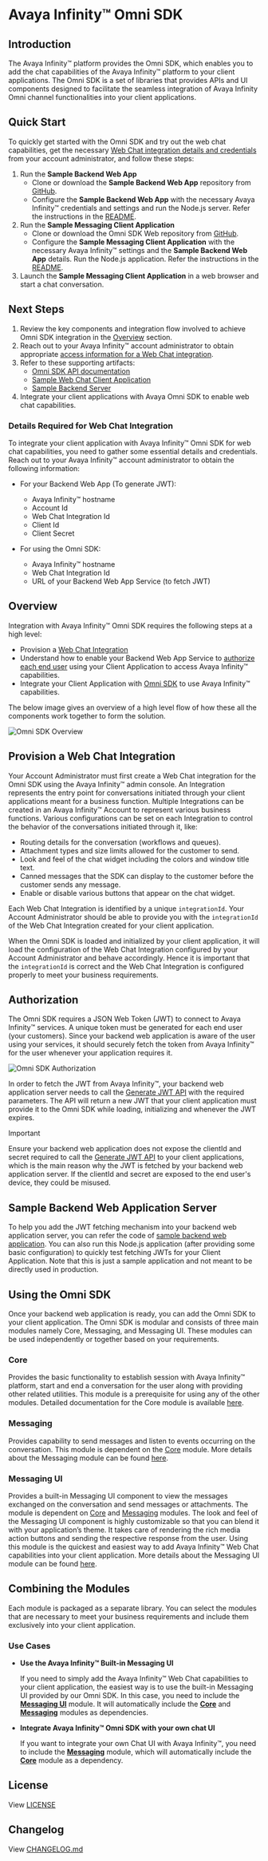 # Avaya Infinity™ Omni SDK

## Introduction

The Avaya Infinity™ platform provides the Omni SDK, which enables you to add the chat capabilities of the Avaya Infinity™ platform to your client applications. The Omni SDK is a set of libraries that provides APIs and UI components designed to facilitate the seamless integration of Avaya Infinity Omni channel functionalities into your client applications.

## Quick Start

To quickly get started with the Omni SDK and try out the web chat capabilities, get the necessary [Web Chat integration details and credentials](#details-required-for-web-chat-integration) from your account administrator, and follow these steps:

1. Run the **Sample Backend Web App**
   - Clone or download the **Sample Backend Web App** repository from [GitHub](https://github.com/Avaya-Infinity/omni-sdk-starter-kit).
   - Configure the **Sample Backend Web App** with the necessary Avaya Infinity™ credentials and settings and run the Node.js server. Refer the instructions in the [README](https://github.com/Avaya-Infinity/omni-sdk-starter-kit/tree/main/sample-web-app-server).
2. Run the **Sample Messaging Client Application**
   - Clone or download the Omni SDK Web repository from [GitHub](https://github.com/Avaya-Infinity/omni-sdk-web).
   - Configure the **Sample Messaging Client Application** with the necessary Avaya Infinity™ settings and the **Sample Backend Web App** details. Run the Node.js application. Refer the instructions in the [README](sample-app-messaging).
3. Launch the **Sample Messaging Client Application** in a web browser and start a chat conversation.

## Next Steps

1. Review the key components and integration flow involved to achieve Omni SDK integration in the [Overview](#overview) section.
2. Reach out to your Avaya Infinity™ account administrator to obtain appropriate [access information for a Web Chat integration](#details-required-for-web-chat-integration).
3. Refer to these supporting artifacts:
   - [Omni SDK API documentation](https://avaya-infinity.github.io/omni-sdk-web/)
   - [Sample Web Chat Client Application](./sample-app-messaging/)
   - [Sample Backend Server](https://github.com/Avaya-Infinity/omni-sdk-starter-kit)
4. Integrate your client applications with Avaya Omni SDK to enable web chat capabilities.

### Details Required for Web Chat Integration

To integrate your client application with Avaya Infinity™ Omni SDK for web chat capabilities, you need to gather some essential details and credentials. Reach out to your Avaya Infinity™ account administrator to obtain the following information:

- For your Backend Web App (To generate JWT):

  - Avaya Infinity™ hostname
  - Account Id
  - Web Chat Integration Id
  - Client Id
  - Client Secret

- For using the Omni SDK:

  - Avaya Infinity™ hostname
  - Web Chat Integration Id
  - URL of your Backend Web App Service (to fetch JWT)

## Overview

Integration with Avaya Infinity™ Omni SDK requires the following steps at a high level:

- Provision a [Web Chat Integration](#provision-a-web-chat-integration)
- Understand how to enable your Backend Web App Service to [authorize each end user](#authorization) using your Client Application to access Avaya Infinity™ capabilities.
- Integrate your Client Application with [Omni SDK](#using-the-omni-sdk) to use Avaya Infinity™ capabilities.

The below image gives an overview of a high level flow of how these all the  components work together to form the solution.

![Omni SDK Overview](images/omni-sdk-overview.png)

## Provision a Web Chat Integration

Your Account Administrator must first create a Web Chat integration for the Omni SDK using the Avaya Infinity™ admin console. An Integration represents the entry point for conversations initiated through your client applications meant for a business function. Multiple Integrations can be created in an Avaya Infinity™ Account to represent various business functions. Various configurations can be set on each Integration to control the behavior of the conversations initiated through it, like:

- Routing details for the conversation (workflows and queues).
- Attachment types and size limits allowed for the customer to send.
- Look and feel of the chat widget including the colors and window title text.
- Canned messages that the SDK can display to the customer before the customer sends any message.
- Enable or disable various buttons that appear on the chat widget.

Each Web Chat Integration is identified by a unique `integrationId`. Your Account Administrator should be able to provide you with the `integrationId` of the Web Chat Integration created for your client application.

When the Omni SDK is loaded and initialized by your client application, it will load the configuration of the Web Chat Integration configured by your Account Administrator and behave accordingly. Hence it is important that the `integrationId` is correct and the Web Chat Integration is configured properly to meet your business requirements.

## Authorization

The Omni SDK requires a JSON Web Token (JWT) to connect to Avaya Infinity™ services. A unique token must be generated for each end user (your customers). Since your backend web application is aware of the user using your services, it should securely fetch the token from Avaya Infinity™ for the user whenever your application requires it.

![Omni SDK Authorization](images/omni-sdk-auth.png)

In order to fetch the JWT from Avaya Infinity™, your backend web application server needs to call the [Generate JWT API](https://github.com/Avaya-Infinity/omni-sdk-web/blob/main/generate-jwt-api.md) with the required parameters. The API will return a new JWT that your client application must provide it to the Omni SDK while loading, initializing and whenever the JWT expires.

> [!Important]
> Ensure your backend web application does not expose the clientId and secret required to call the [Generate JWT API](https://github.com/Avaya-Infinity/omni-sdk-web/blob/main/generate-jwt-api.md) to your client applications, which is the main reason why the JWT is fetched by your backend web application server. If the clientId and secret are exposed to the end user's device, they could be misused.

## Sample Backend Web Application Server

To help you add the JWT fetching mechanism into your backend web application server, you can refer the code of [sample backend web application](https://github.com/Avaya-Infinity/omni-sdk-starter-kit). You can also run this Node.js application (after providing some basic configuration) to quickly test fetching JWTs for your Client Application. Note that this is just a sample application and not meant to be directly used in production.

## Using the Omni SDK

Once your backend web application is ready, you can add the Omni SDK to your client application. The Omni SDK is modular and consists of three main modules namely Core, Messaging, and Messaging UI. These modules can be used independently or together based on your requirements.

### Core

Provides the basic functionality to establish session with Avaya Infinity™ platform, start and end a conversation for the user along with providing other related utilities. This module is a prerequisite for using any of the other modules. Detailed documentation for the Core module is available [here](./core.md).

### Messaging

Provides capability to send messages and listen to events occurring on the conversation. This module is dependent on the [Core](#core) module. More details about the Messaging module can be found [here](./messaging.md).

### Messaging UI

Provides a built-in Messaging UI component to view the messages exchanged on the conversation and send messages or attachments. The module is dependent on [Core](#core) and [Messaging](#messaging) modules. The look and feel of the Messaging UI component is highly customizable so that you can blend it with your application’s theme. It takes care of rendering the rich media action buttons and sending the respective response from the user. Using this module is the quickest and easiest way to add Avaya Infinity™ Web Chat capabilities into your client application. More details about the Messaging UI module can be found [here](./messaging-ui.md).

## Combining the Modules

Each module is packaged as a separate library. You can select the modules that are necessary to meet your business requirements and include them exclusively into your client application.

### Use Cases

- **Use the Avaya Infinity™ Built-in Messaging UI**

  If you need to simply add the Avaya Infinity™ Web Chat capabilities to your client application, the easiest way is to use the built-in Messaging UI provided by our Omni SDK. In this case, you need to include the **[Messaging UI](#messaging-ui)** module. It will automatically include the **[Core](#core)** and **[Messaging](#messaging)** modules as dependencies.

- **Integrate Avaya Infinity™ Omni SDK with your own chat UI**

  If you want to integrate your own Chat UI with Avaya Infinity™, you need to include the **[Messaging](#messaging)** module, which will automatically include the **[Core](#core)** module as a dependency.

## License

View [LICENSE](https://support.avaya.com/css/public/documents/101038288)

## Changelog

View [CHANGELOG.md](./CHANGELOG.md)
